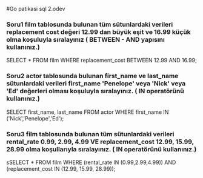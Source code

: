 #Go patikasi sql 2.odev
### Soru1 film tablosunda bulunan tüm sütunlardaki verileri replacement cost değeri 12.99 dan büyük eşit ve 16.99 küçük olma koşuluyla sıralayınız ( BETWEEN - AND yapısını kullanınız.)
SELECT * FROM film 
WHERE replacement_cost BETWEEN 12.99 AND 16.99;

### Soru2 actor tablosunda bulunan first_name ve last_name sütunlardaki verileri first_name 'Penelope' veya 'Nick' veya 'Ed' değerleri olması koşuluyla sıralayınız. ( IN operatörünü kullanınız.)
SELECT first_name, last_name  FROM actor 
WHERE first_name IN ('Nick','Penelope','Ed');

### Soru3 film tablosunda bulunan tüm sütunlardaki verileri rental_rate 0.99, 2.99, 4.99 VE replacement_cost 12.99, 15.99, 28.99 olma koşullarıyla sıralayınız. ( IN operatörünü kullanınız.)
sSELECT * FROM film 
WHERE (rental_rate IN (0.99,2.99,4.99)) AND (replacement_cost IN (12.99, 15.99, 28.99));

